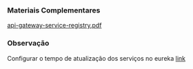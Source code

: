 ### Materiais Complementares

[api-gateway-service-registry.pdf](./api-gateway-service-registry.pdf)

### Observação

Configurar o tempo de atualização dos serviços no eureka [link](https://cloud.spring.io/spring-cloud-netflix/reference/html/#why-is-it-so-slow-to-register-a-service)